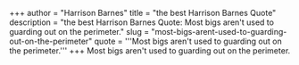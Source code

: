 +++
author = "Harrison Barnes"
title = "the best Harrison Barnes Quote"
description = "the best Harrison Barnes Quote: Most bigs aren't used to guarding out on the perimeter."
slug = "most-bigs-arent-used-to-guarding-out-on-the-perimeter"
quote = '''Most bigs aren't used to guarding out on the perimeter.'''
+++
Most bigs aren't used to guarding out on the perimeter.

